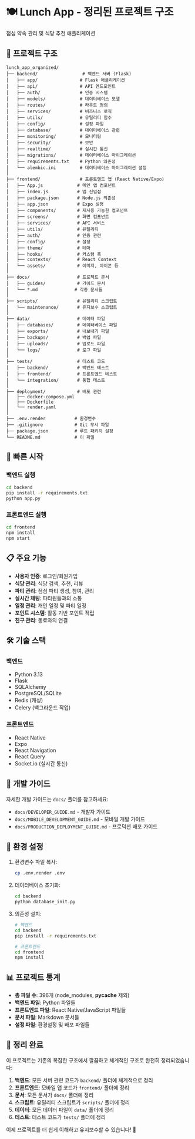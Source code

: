 # 🍽️ Lunch App - 정리된 프로젝트 구조

점심 약속 관리 및 식당 추천 애플리케이션

## 📁 프로젝트 구조

```
lunch_app_organized/
├── backend/                 # 백엔드 서버 (Flask)
│   ├── app/                # Flask 애플리케이션
│   ├── api/                # API 엔드포인트
│   ├── auth/               # 인증 시스템
│   ├── models/             # 데이터베이스 모델
│   ├── routes/             # 라우트 정의
│   ├── services/           # 비즈니스 로직
│   ├── utils/              # 유틸리티 함수
│   ├── config/             # 설정 파일
│   ├── database/           # 데이터베이스 관련
│   ├── monitoring/         # 모니터링
│   ├── security/           # 보안
│   ├── realtime/           # 실시간 통신
│   ├── migrations/         # 데이터베이스 마이그레이션
│   ├── requirements.txt    # Python 의존성
│   └── alembic.ini         # 데이터베이스 마이그레이션 설정
│
├── frontend/               # 프론트엔드 앱 (React Native/Expo)
│   ├── App.js             # 메인 앱 컴포넌트
│   ├── index.js           # 앱 진입점
│   ├── package.json       # Node.js 의존성
│   ├── app.json           # Expo 설정
│   ├── components/        # 재사용 가능한 컴포넌트
│   ├── screens/           # 화면 컴포넌트
│   ├── services/          # API 서비스
│   ├── utils/             # 유틸리티
│   ├── auth/              # 인증 관련
│   ├── config/            # 설정
│   ├── theme/             # 테마
│   ├── hooks/             # 커스텀 훅
│   ├── contexts/          # React Context
│   └── assets/            # 이미지, 아이콘 등
│
├── docs/                  # 프로젝트 문서
│   ├── guides/            # 가이드 문서
│   └── *.md              # 각종 문서들
│
├── scripts/               # 유틸리티 스크립트
│   └── maintenance/       # 유지보수 스크립트
│
├── data/                  # 데이터 파일
│   ├── databases/         # 데이터베이스 파일
│   ├── exports/           # 내보내기 파일
│   ├── backups/           # 백업 파일
│   ├── uploads/           # 업로드 파일
│   └── logs/              # 로그 파일
│
├── tests/                 # 테스트 코드
│   ├── backend/           # 백엔드 테스트
│   ├── frontend/          # 프론트엔드 테스트
│   └── integration/       # 통합 테스트
│
├── deployment/            # 배포 관련
│   ├── docker-compose.yml
│   ├── Dockerfile
│   └── render.yaml
│
├── .env.render           # 환경변수
├── .gitignore            # Git 무시 파일
├── package.json          # 루트 패키지 설정
└── README.md             # 이 파일
```

## 🚀 빠른 시작

### 백엔드 실행
```bash
cd backend
pip install -r requirements.txt
python app.py
```

### 프론트엔드 실행
```bash
cd frontend
npm install
npm start
```

## 📋 주요 기능

- **사용자 인증**: 로그인/회원가입
- **식당 관리**: 식당 검색, 추천, 리뷰
- **파티 관리**: 점심 파티 생성, 참여, 관리
- **실시간 채팅**: 파티원들과의 소통
- **일정 관리**: 개인 일정 및 파티 일정
- **포인트 시스템**: 활동 기반 포인트 적립
- **친구 관리**: 동료와의 연결

## 🛠️ 기술 스택

### 백엔드
- Python 3.13
- Flask
- SQLAlchemy
- PostgreSQL/SQLite
- Redis (캐싱)
- Celery (백그라운드 작업)

### 프론트엔드
- React Native
- Expo
- React Navigation
- React Query
- Socket.io (실시간 통신)

## 📝 개발 가이드

자세한 개발 가이드는 `docs/` 폴더를 참고하세요:
- `docs/DEVELOPER_GUIDE.md` - 개발자 가이드
- `docs/MOBILE_DEVELOPMENT_GUIDE.md` - 모바일 개발 가이드
- `docs/PRODUCTION_DEPLOYMENT_GUIDE.md` - 프로덕션 배포 가이드

## 🔧 환경 설정

1. 환경변수 파일 복사:
   ```bash
   cp .env.render .env
   ```

2. 데이터베이스 초기화:
   ```bash
   cd backend
   python database_init.py
   ```

3. 의존성 설치:
   ```bash
   # 백엔드
   cd backend
   pip install -r requirements.txt
   
   # 프론트엔드
   cd frontend
   npm install
   ```

## 📊 프로젝트 통계

- **총 파일 수**: 396개 (node_modules, __pycache__ 제외)
- **백엔드 파일**: Python 파일들
- **프론트엔드 파일**: React Native/JavaScript 파일들
- **문서 파일**: Markdown 문서들
- **설정 파일**: 환경설정 및 배포 파일들

## 🎯 정리 완료

이 프로젝트는 기존의 복잡한 구조에서 깔끔하고 체계적인 구조로 완전히 정리되었습니다:

1. **백엔드**: 모든 서버 관련 코드가 `backend/` 폴더에 체계적으로 정리
2. **프론트엔드**: 모바일 앱 코드가 `frontend/` 폴더에 정리
3. **문서**: 모든 문서가 `docs/` 폴더에 정리
4. **스크립트**: 유틸리티 스크립트가 `scripts/` 폴더에 정리
5. **데이터**: 모든 데이터 파일이 `data/` 폴더에 정리
6. **테스트**: 테스트 코드가 `tests/` 폴더에 정리

이제 프로젝트를 더 쉽게 이해하고 유지보수할 수 있습니다! 🎉

